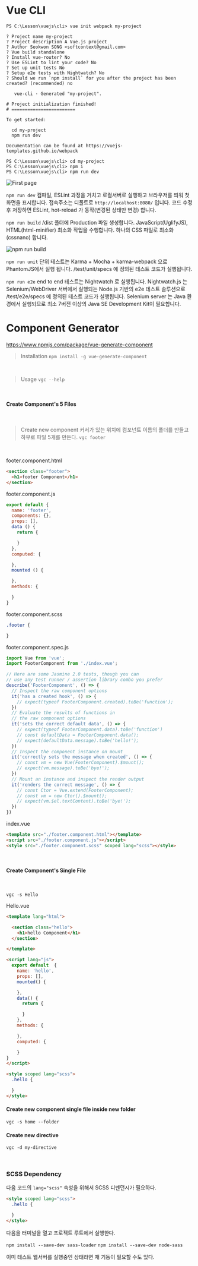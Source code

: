 # Vue CLI

```
PS C:\Lesson\vuejs\cli> vue init webpack my-project

? Project name my-project
? Project description A Vue.js project
? Author Seokwon SONG <softcontext@gmail.com>
? Vue build standalone
? Install vue-router? No
? Use ESLint to lint your code? No
? Set up unit tests No
? Setup e2e tests with Nightwatch? No
? Should we run `npm install` for you after the project has been created? (recommended) no

   vue-cli · Generated "my-project".

# Project initialization finished!
# ========================

To get started:

  cd my-project
  npm run dev

Documentation can be found at https://vuejs-templates.github.io/webpack

PS C:\Lesson\vuejs\cli> cd my-project
PS C:\Lesson\vuejs\cli> npm i
PS C:\Lesson\vuejs\cli> npm run dev
```

![First page](./img/vue-cli-first-page.png)

`npm run dev`
컴파일, ESLint 과정을 거치고 로컬서버로 실행하고 브라우저를 띄워 첫 화면을 표시합니다.
접속주소는 디폴트로 `http://localhost:8080/` 입니다.
코드 수정후 저장하면 ESLint, hot-reload 가 동작(변경된 상태만 변경) 합니다.

`npm run build`
/dist 폴더에 Production 파일 생성합니다.
JavaScript(UglifyJS), HTML(html-minifier) 최소화 작업을 수행합니다.
하나의 CSS 파일로 최소화(cssnano) 합니다.

![npm run build](./img/npm-run-build.png)

`npm run unit`
단위 테스트는 Karma + Mocha + karma-webpack 으로 PhantomJS에서 실행 됩니다.
/test/unit/specs 에 정의된 테스트 코드가 실행됩니다.

`npm run e2e`
end to end 테스트는 Nightwatch 로 실행됩니다.
Nightwatch.js 는 Selenium/WebDriver 서버에서 실행되는 Node.js 기반의 e2e 테스트 솔루션으로 /test/e2e/specs 에 정의된 테스트 코드가 실행됩니다.
Selenium server 는 Java 환경에서 실행되므로 최소 7버전 이상의 Java SE Development Kit이 필요합니다.
<br>

# Component Generator
https://www.npmjs.com/package/vue-generate-component
<br>

> Installation
`npm install -g vue-generate-component`

<br>

> Usage
`vgc --help`

<br>

#### Create Component's 5 Files
<br>

> Create new component
커서가 있는 위치에 컴포넌트 이름의 폴더를 만들고 하부로 파일 5개를 만든다.
`vgc footer`

<br>

footer.component.html

```html
<section class="footer">
  <h1>footer Component</h1>
</section>
```


footer.component.js

```JavaScript
export default {
  name: 'footer',
  components: {},
  props: [],
  data () {
    return {

    }
  },
  computed: {

  },
  mounted () {

  },
  methods: {

  }
}
```

footer.component.scss

```scss
.footer {

}
```

footer.component.spec.js

```JavaScript
import Vue from 'vue';
import FooterComponent from './index.vue';

// Here are some Jasmine 2.0 tests, though you can
// use any test runner / assertion library combo you prefer
describe('FooterComponent', () => {
  // Inspect the raw component options
  it('has a created hook', () => {
    // expect(typeof FooterComponent.created).toBe('function');
  })
  // Evaluate the results of functions in
  // the raw component options
  it('sets the correct default data', () => {
    // expect(typeof FooterComponent.data).toBe('function')
    // const defaultData = FooterComponent.data();
    // expect(defaultData.message).toBe('hello!');
  })
  // Inspect the component instance on mount
  it('correctly sets the message when created', () => {
    // const vm = new Vue(FooterComponent).$mount();
    // expect(vm.message).toBe('bye!');
  })
  // Mount an instance and inspect the render output
  it('renders the correct message', () => {
    // const Ctor = Vue.extend(FooterComponent);
    // const vm = new Ctor().$mount();
    // expect(vm.$el.textContent).toBe('bye!');
  })
})
```

index.vue

```html
<template src="./footer.component.html"></template>
<script src="./footer.component.js"></script>
<style src="./footer.component.scss" scoped lang="scss"></style>
```
<br>

#### Create Component's Single File
<br>

`vgc -s Hello`

Hello.vue

```html
<template lang="html">

  <section class="hello">
    <h1>hello Component</h1>
  </section>

</template>

<script lang="js">
  export default  {
    name: 'hello',
    props: [],
    mounted() {

    },
    data() {
      return {

      }
    },
    methods: {

    },
    computed: {

    }
}
</script>

<style scoped lang="scss">
  .hello {

  }
</style>
```

#### Create new component single file inside new folder

`vgc -s home --folder`

#### Create new directive

`vgc -d my-directive`

<br>

### SCSS Dependency

다음 코드의 `lang="scss"` 속성을 위해서 SCSS 디펜던시가 필요하다.

```html
<style scoped lang="scss">
  .hello {

  }
</style>
```

다음을 터미널을 열고 프로젝트 루트에서 실행한다.

`npm install --save-dev sass-loader`
`npm install --save-dev node-sass`

이미 테스트 웹서버를 실행중인 상태라면 재 기동이 필요할 수도 있다.
